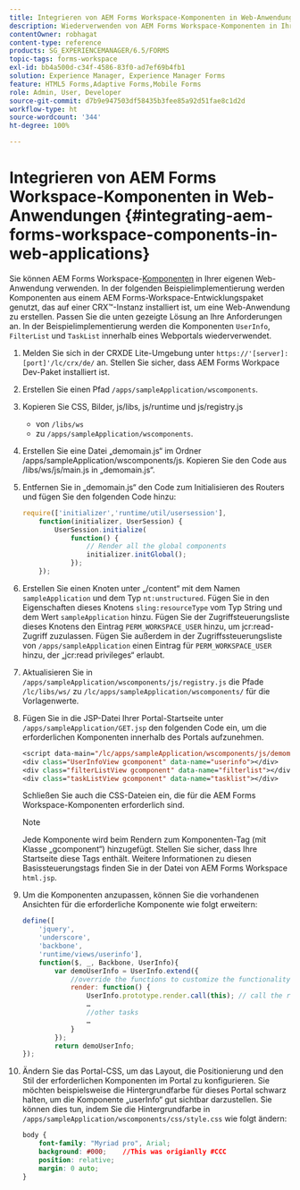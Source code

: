 ```yaml
---
title: Integrieren von AEM Forms Workspace-Komponenten in Web-Anwendungen
description: Wiederverwenden von AEM Forms Workspace-Komponenten in Ihren eigenen Web-Anwendungen, um Funktionen zu nutzen und eine enge Integration zu ermöglichen.
contentOwner: robhagat
content-type: reference
products: SG_EXPERIENCEMANAGER/6.5/FORMS
topic-tags: forms-workspace
exl-id: bb4a500d-c34f-4586-83f0-ad7ef69b4fb1
solution: Experience Manager, Experience Manager Forms
feature: HTML5 Forms,Adaptive Forms,Mobile Forms
role: Admin, User, Developer
source-git-commit: d7b9e947503df58435b3fee85a92d51fae8c1d2d
workflow-type: ht
source-wordcount: '344'
ht-degree: 100%

---
```


# Integrieren von AEM Forms Workspace-Komponenten in Web-Anwendungen {#integrating-aem-forms-workspace-components-in-web-applications}

Sie können AEM Forms Workspace-[Komponenten](/help/forms/using/description-reusable-components.md) in Ihrer eigenen Web-Anwendung verwenden. In der folgenden Beispielimplementierung werden Komponenten aus einem AEM Forms-Workspace-Entwicklungspaket genutzt, das auf einer CRX™-Instanz installiert ist, um eine Web-Anwendung zu erstellen. Passen Sie die unten gezeigte Lösung an Ihre Anforderungen an. In der Beispielimplementierung werden die Komponenten `UserInfo`, `FilterList` und `TaskList` innerhalb eines Webportals wiederverwendet.

1. Melden Sie sich in der CRXDE Lite-Umgebung unter `https://'[server]:[port]'/lc/crx/de/` an. Stellen Sie sicher, dass AEM Forms Workpace Dev-Paket installiert ist.
1. Erstellen Sie einen Pfad `/apps/sampleApplication/wscomponents`.
1. Kopieren Sie CSS, Bilder, js/libs, js/runtime und js/registry.js

   * von `/libs/ws`
   * zu `/apps/sampleApplication/wscomponents`.

1. Erstellen Sie eine Datei „demomain.js“ im Ordner /apps/sampleApplication/wscomponents/js. Kopieren Sie den Code aus /libs/ws/js/main.js in „demomain.js“.
1. Entfernen Sie in „demomain.js“ den Code zum Initialisieren des Routers und fügen Sie den folgenden Code hinzu:

   ```javascript
   require(['initializer','runtime/util/usersession'],
       function(initializer, UserSession) {
           UserSession.initialize(
               function() {
                   // Render all the global components
                   initializer.initGlobal();
               });
       });
   ```

1. Erstellen Sie einen Knoten unter „/content“ mit dem Namen `sampleApplication` und dem Typ `nt:unstructured`. Fügen Sie in den Eigenschaften dieses Knotens `sling:resourceType` vom Typ String und dem Wert `sampleApplication` hinzu. Fügen Sie der Zugriffsteuerungsliste dieses Knotens den Eintrag `PERM_WORKSPACE_USER` hinzu, um jcr:read-Zugriff zuzulassen. Fügen Sie außerdem in der Zugriffssteuerungsliste von `/apps/sampleApplication` einen Eintrag für `PERM_WORKSPACE_USER` hinzu, der „jcr:read privileges“ erlaubt.
1. Aktualisieren Sie in `/apps/sampleApplication/wscomponents/js/registry.js` die Pfade `/lc/libs/ws/` zu `/lc/apps/sampleApplication/wscomponents/` für die Vorlagenwerte.
1. Fügen Sie in die JSP-Datei Ihrer Portal-Startseite unter `/apps/sampleApplication/GET.jsp` den folgenden Code ein, um die erforderlichen Komponenten innerhalb des Portals aufzunehmen.

   ```jsp
   <script data-main="/lc/apps/sampleApplication/wscomponents/js/demomain" src="/lc/apps/sampleApplication/wscomponents/js/libs/require/require.js"></script>
   <div class="UserInfoView gcomponent" data-name="userinfo"></div>
   <div class="filterListView gcomponent" data-name="filterlist"></div>
   <div class="taskListView gcomponent" data-name="tasklist"></div>
   ```

   Schließen Sie auch die CSS-Dateien ein, die für die AEM Forms Workspace-Komponenten erforderlich sind.

   >[!NOTE]
   >
   >Jede Komponente wird beim Rendern zum Komponenten-Tag (mit Klasse „gcomponent“) hinzugefügt. Stellen Sie sicher, dass Ihre Startseite diese Tags enthält. Weitere Informationen zu diesen Basissteuerungstags finden Sie in der Datei von AEM Forms Workspace `html.jsp`.

1. Um die Komponenten anzupassen, können Sie die vorhandenen Ansichten für die erforderliche Komponente wie folgt erweitern:

   ```javascript
   define([
       'jquery',
       'underscore',
       'backbone',
       'runtime/views/userinfo'],
       function($, _, Backbone, UserInfo){
           var demoUserInfo = UserInfo.extend({
               //override the functions to customize the functionality
               render: function() {
                   UserInfo.prototype.render.call(this); // call the render function of the super class
                   …
                   //other tasks
                   …
               }
           });
           return demoUserInfo;
   });
   ```

1. Ändern Sie das Portal-CSS, um das Layout, die Positionierung und den Stil der erforderlichen Komponenten im Portal zu konfigurieren. Sie möchten beispielsweise die Hintergrundfarbe für dieses Portal schwarz halten, um die Komponente „userInfo“ gut sichtbar darzustellen. Sie können dies tun, indem Sie die Hintergrundfarbe in `/apps/sampleApplication/wscomponents/css/style.css` wie folgt ändern:

   ```css
   body {
       font-family: "Myriad pro", Arial;
       background: #000;    //This was origianlly #CCC
       position: relative;
       margin: 0 auto;
   }
   ```
